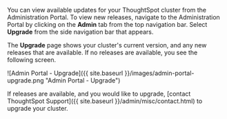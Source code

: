 You can view available updates for your ThoughtSpot cluster from the Administration Portal. To view new releases, navigate to the Administration Portal by clicking on the **Admin** tab from the top navigation bar. Select **Upgrade** from the side navigation bar that appears.

The **Upgrade** page shows your cluster's current version, and any new releases that are available. If no releases are available, you see the following screen.

![Admin Portal - Upgrade]({{ site.baseurl }}/images/admin-portal-upgrade.png "Admin Portal - Upgrade")

If releases are available, and you would like to upgrade, [contact ThoughtSpot Support]({{ site.baseurl }}/admin/misc/contact.html) to upgrade your cluster.
